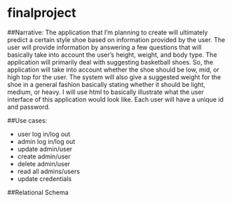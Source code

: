 # finalproject

##Narrative:
The application that I’m planning to create will ultimately predict a certain style shoe based on information provided by the user. The user will provide information by answering a few questions that will basically take into account the user’s height, weight, and body type. The application will primarily deal with suggesting basketball shoes. So, the application will take into account whether the shoe should be low, mid, or high top for the user. The system will also give a suggested weight for the shoe in a general fashion basically stating whether it should be light, medium, or heavy. I will use html to basically illustrate what the user interface of this application would look like. Each user will have a unique id and password.

##Use cases: 
* user log in/log out
* admin log in/log out
* update admin/user 
* create admin/user
* delete admin/user 
* read all admins/users
* update credentials

##Relational Schema
